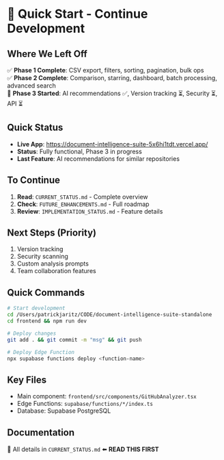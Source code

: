 # 🚀 Quick Start - Continue Development

## Where We Left Off

✅ **Phase 1 Complete**: CSV export, filters, sorting, pagination, bulk ops  
✅ **Phase 2 Complete**: Comparison, starring, dashboard, batch processing, advanced search  
🔄 **Phase 3 Started**: AI recommendations ✅, Version tracking ⏳, Security ⏳, API ⏳

## Quick Status

- **Live App**: https://document-intelligence-suite-5x6hi1tdt.vercel.app/
- **Status**: Fully functional, Phase 3 in progress
- **Last Feature**: AI recommendations for similar repositories

## To Continue

1. **Read**: `CURRENT_STATUS.md` - Complete overview
2. **Check**: `FUTURE_ENHANCEMENTS.md` - Full roadmap
3. **Review**: `IMPLEMENTATION_STATUS.md` - Feature details

## Next Steps (Priority)

1. Version tracking
2. Security scanning  
3. Custom analysis prompts
4. Team collaboration features

## Quick Commands

```bash
# Start development
cd /Users/patrickjaritz/CODE/document-intelligence-suite-standalone
cd frontend && npm run dev

# Deploy changes
git add . && git commit -m "msg" && git push

# Deploy Edge Function
npx supabase functions deploy <function-name>
```

## Key Files

- Main component: `frontend/src/components/GitHubAnalyzer.tsx`
- Edge Functions: `supabase/functions/*/index.ts`
- Database: Supabase PostgreSQL

## Documentation

📖 All details in `CURRENT_STATUS.md` ⬅️ **READ THIS FIRST**
